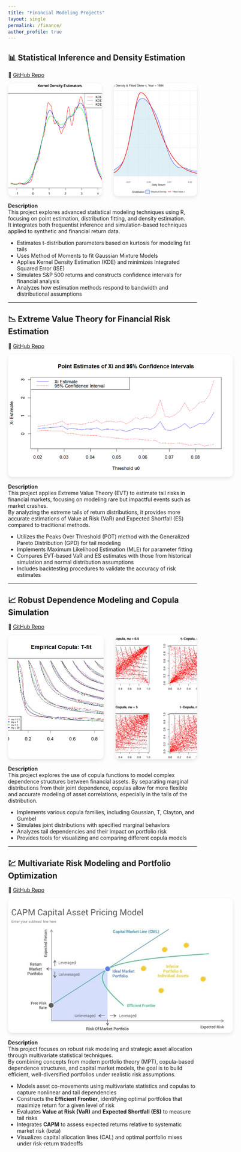 ```yaml
---
title: "Financial Modeling Projects"
layout: single
permalink: /finance/
author_profile: true
---
```


## 📊 Statistical Inference and Density Estimation
🔗 [GitHub Repo](https://github.com/oscar10408/Statistical-Inference-and-Density-Estimation) 

<div style="display: flex; flex-wrap: nowrap; gap: 2rem; justify-content: center; align-items: stretch;">
<a href="https://github.com/oscar10408/Statistical-Inference-and-Density-Estimation" target="_blank">
  <img src="../assets/images/stat-inference-kde.jpg"
       alt="Inference Visualization"
       style="height: 300px; width: auto; border-radius: 12px; object-fit: cover; box-shadow: 0 4px 10px rgba(0,0,0,0.1);">
</a>
<a href="https://github.com/oscar10408/Statistical-Inference-and-Density-Estimation" target="_blank">
  <img src="../assets/images/skewed-T.jpg"
       alt="Skewed T"
       style="height: 300px; width: auto; border-radius: 12px; object-fit: cover; box-shadow: 0 4px 10px rgba(0,0,0,0.1);">
</a>
</div>

**Description**  
This project explores advanced statistical modeling techniques using R, focusing on point estimation, distribution fitting, and density estimation.  
It integrates both frequentist inference and simulation-based techniques applied to synthetic and financial return data.

-  Estimates t-distribution parameters based on kurtosis for modeling fat tails  
-  Uses Method of Moments to fit Gaussian Mixture Models  
-  Applies Kernel Density Estimation (KDE) and minimizes Integrated Squared Error (ISE)  
-  Simulates S&P 500 returns and constructs confidence intervals for financial analysis  
-  Analyzes how estimation methods respond to bandwidth and distributional assumptions

---

## 📉 Extreme Value Theory for Financial Risk Estimation  
🔗 [GitHub Repo](https://github.com/oscar10408/Extreme-Value-Theory-and-Risk-Estimation)

<div style="display: flex; flex-wrap: wrap; gap: 2rem; align-items: center;">
<a href="https://github.com/oscar10408/Extreme-Value-Theory-and-Risk-Estimation" target="_blank">
     <img src="../assets/images/EST_XI.png" alt="EST Xi" style="max-width: 600px; border-radius: 12px; box-shadow: 0 4px 10px rgba(0,0,0,0.1);">
</a>
</div>

**Description**  
This project applies Extreme Value Theory (EVT) to estimate tail risks in financial markets, focusing on modeling rare but impactful events such as market crashes.  
By analyzing the extreme tails of return distributions, it provides more accurate estimations of Value at Risk (VaR) and Expected Shortfall (ES) compared to traditional methods.

-  Utilizes the Peaks Over Threshold (POT) method with the Generalized Pareto Distribution (GPD) for tail modeling  
-  Implements Maximum Likelihood Estimation (MLE) for parameter fitting  
-  Compares EVT-based VaR and ES estimates with those from historical simulation and normal distribution assumptions  
-  Includes backtesting procedures to validate the accuracy of risk estimates

---

## 📈 Robust Dependence Modeling and Copula Simulation  
🔗 [GitHub Repo](https://github.com/oscar10408/Robust-Dependence-Modeling-and-Copula-Simulation)

<div style="display: flex; flex-wrap: nowrap; gap: 2rem; justify-content: center; align-items: stretch;">
<a href="https://github.com/oscar10408/Robust-Dependence-Modeling-and-Copula-Simulation" target="_blank">
  <img src="../assets/images/T-Copula-fit.jpeg"
       alt="T-Copula-fit"
       style="height: 330px; width: auto; border-radius: 12px; object-fit: cover; box-shadow: 0 4px 10px rgba(0,0,0,0.1);">
</a>
<a href="https://github.com/oscar10408/Robust-Dependence-Modeling-and-Copula-Simulation" target="_blank">
  <img src="../assets/images/T-Copula-Simulation.jpg"
       alt="T-Copula-Simulation"
       style="height: 330px; width: auto; border-radius: 12px; object-fit: cover; box-shadow: 0 4px 10px rgba(0,0,0,0.1);">
</a>
</div>

**Description**  
This project explores the use of copula functions to model complex dependence structures between financial assets. By separating marginal distributions from their joint dependence, copulas allow for more flexible and accurate modeling of asset correlations, especially in the tails of the distribution.

- Implements various copula families, including Gaussian, T, Clayton, and Gumbel  
- Simulates joint distributions with specified marginal behaviors  
- Analyzes tail dependencies and their impact on portfolio risk  
- Provides tools for visualizing and comparing different copula models

---

## 💹 Multivariate Risk Modeling and Portfolio Optimization  
🔗 [GitHub Repo](https://github.com/oscar10408/Multivariate-Risk-Modeling-and-Portfolio-Optimization)

<div style="display: flex; flex-wrap: wrap; gap: 2rem; align-items: center;">
<a href="https://github.com/oscar10408/Multivariate-Risk-Modeling-and-Portfolio-Optimization" target="_blank">
     <img src="../assets/images/CAPM.jpg" alt="CAPM Demo" style="max-width: 600px; border-radius: 12px; box-shadow: 0 4px 10px rgba(0,0,0,0.1);">
</a>
</div>

**Description**  
This project focuses on robust risk modeling and strategic asset allocation through multivariate statistical techniques.  
By combining concepts from modern portfolio theory (MPT), copula-based dependence structures, and capital market models, the goal is to build efficient, well-diversified portfolios under realistic risk assumptions.

- Models asset co-movements using multivariate statistics and copulas to capture nonlinear and tail dependencies  
- Constructs the **Efficient Frontier**, identifying optimal portfolios that maximize return for a given level of risk  
- Evaluates **Value at Risk (VaR)** and **Expected Shortfall (ES)** to measure tail risks  
- Integrates **CAPM** to assess expected returns relative to systematic market risk (beta)  
- Visualizes capital allocation lines (CAL) and optimal portfolio mixes under risk-return tradeoffs
